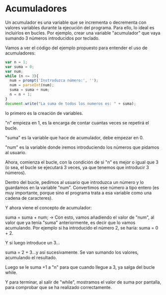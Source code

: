# Acumuladores

Un acumulador es una variable que se incrementa o decrementa con valores variables durante la ejecución del programa. Para ello, lo ideal es incluirlos en bucles. Por ejemplo, crear una variable "acumulador" que vaya sumando 3 números introducidos por teclado. 
 
 
Vamos a ver el código del ejemplo propuesto para entender el uso de acumuladores:

```javascript
var n = 1;
var suma = 0;
var num;
while (n <= 3){
  num = prompt('Instroduzca número:', '');
  num = parseInt(num);
  suma = suma + num;
  n = n + 1;
}
document.write("La suma de todos los numeros es: " + suma);
```

lo primero es la creación de variables. 
 
"n" empieza en 1, es la encarga de contar cuantas veces se repetirá el bucle.
 
"suma" es la variable que hace de acumulador, debe empezar en 0.
 
"num" es la variable donde iremos introduciendo los números que pidamos al usuario.
 
 
 
Ahora, comienza el bucle, con la condición de si "n" es mejor o igual que 3 (o sea, el bucle se ejecutará 3 veces, ya que tenemos que introducir 3 números). 
 
Dentro del bucle, pedimos al usuario que introduzca un número y lo guardamos en la variable "num". Convertimos ese número a tipo entero (es muy importante, porque sino el programa trata a esa variable como una cadena de caracteres).
 
Y ahora viene el concepto de acumulador: 
 
suma = suma + num; -> Con esto, vamos añadiendo el valor de "num", al valor que ya tenía "suma" anteriormente, es decir que lo vamos acumulando. Por ejemplo si ha introducido el número 2, se haría: suma = 0 + 2. 
 
Y si luego introduce un 3...
 
suma = 2 + 3...y así sucesivamente. Se van sumando los valores, acumulando el resultado.
 
Luego se le suma +1 a "n" para que cuando llegue a 3, ya salga del bucle while.
 
 
 
Y para terminar, al salir de "while", mostramos el valor de suma por pantalla, para comprobar que se ha realizado correctamente.

